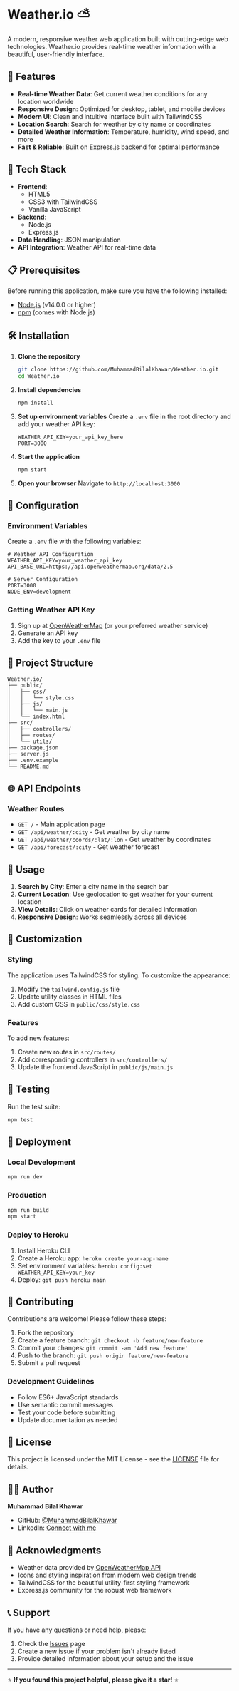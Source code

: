 # Weather.io ⛅

A modern, responsive weather web application built with cutting-edge web technologies. Weather.io provides real-time weather information with a beautiful, user-friendly interface.

## 🌟 Features

- **Real-time Weather Data**: Get current weather conditions for any location worldwide
- **Responsive Design**: Optimized for desktop, tablet, and mobile devices
- **Modern UI**: Clean and intuitive interface built with TailwindCSS
- **Location Search**: Search for weather by city name or coordinates
- **Detailed Weather Information**: Temperature, humidity, wind speed, and more
- **Fast & Reliable**: Built on Express.js backend for optimal performance

## 🚀 Tech Stack

- **Frontend**: 
  - HTML5
  - CSS3 with TailwindCSS
  - Vanilla JavaScript
- **Backend**: 
  - Node.js
  - Express.js
- **Data Handling**: JSON manipulation
- **API Integration**: Weather API for real-time data

## 📋 Prerequisites

Before running this application, make sure you have the following installed:

- [Node.js](https://nodejs.org/) (v14.0.0 or higher)
- [npm](https://www.npmjs.com/) (comes with Node.js)

## 🛠️ Installation

1. **Clone the repository**
   ```bash
   git clone https://github.com/MuhammadBilalKhawar/Weather.io.git
   cd Weather.io
   ```

2. **Install dependencies**
   ```bash
   npm install
   ```

3. **Set up environment variables**
   Create a `.env` file in the root directory and add your weather API key:
   ```env
   WEATHER_API_KEY=your_api_key_here
   PORT=3000
   ```

4. **Start the application**
   ```bash
   npm start
   ```

5. **Open your browser**
   Navigate to `http://localhost:3000`

## 🔧 Configuration

### Environment Variables

Create a `.env` file with the following variables:

```env
# Weather API Configuration
WEATHER_API_KEY=your_weather_api_key
API_BASE_URL=https://api.openweathermap.org/data/2.5

# Server Configuration
PORT=3000
NODE_ENV=development
```

### Getting Weather API Key

1. Sign up at [OpenWeatherMap](https://openweathermap.org/api) (or your preferred weather service)
2. Generate an API key
3. Add the key to your `.env` file

## 📁 Project Structure

```
Weather.io/
├── public/
│   ├── css/
│   │   └── style.css
│   ├── js/
│   │   └── main.js
│   └── index.html
├── src/
│   ├── controllers/
│   ├── routes/
│   └── utils/
├── package.json
├── server.js
├── .env.example
└── README.md
```

## 🌐 API Endpoints

### Weather Routes

- `GET /` - Main application page
- `GET /api/weather/:city` - Get weather by city name
- `GET /api/weather/coords/:lat/:lon` - Get weather by coordinates
- `GET /api/forecast/:city` - Get weather forecast

## 📱 Usage

1. **Search by City**: Enter a city name in the search bar
2. **Current Location**: Use geolocation to get weather for your current location
3. **View Details**: Click on weather cards for detailed information
4. **Responsive Design**: Works seamlessly across all devices

## 🎨 Customization

### Styling

The application uses TailwindCSS for styling. To customize the appearance:

1. Modify the `tailwind.config.js` file
2. Update utility classes in HTML files
3. Add custom CSS in `public/css/style.css`

### Features

To add new features:

1. Create new routes in `src/routes/`
2. Add corresponding controllers in `src/controllers/`
3. Update the frontend JavaScript in `public/js/main.js`

## 🧪 Testing

Run the test suite:

```bash
npm test
```

## 🚀 Deployment

### Local Development

```bash
npm run dev
```

### Production

```bash
npm run build
npm start
```

### Deploy to Heroku

1. Install Heroku CLI
2. Create a Heroku app: `heroku create your-app-name`
3. Set environment variables: `heroku config:set WEATHER_API_KEY=your_key`
4. Deploy: `git push heroku main`

## 🤝 Contributing

Contributions are welcome! Please follow these steps:

1. Fork the repository
2. Create a feature branch: `git checkout -b feature/new-feature`
3. Commit your changes: `git commit -am 'Add new feature'`
4. Push to the branch: `git push origin feature/new-feature`
5. Submit a pull request

### Development Guidelines

- Follow ES6+ JavaScript standards
- Use semantic commit messages
- Test your code before submitting
- Update documentation as needed

## 📄 License

This project is licensed under the MIT License - see the [LICENSE](LICENSE) file for details.

## 👨‍💻 Author

**Muhammad Bilal Khawar**
- GitHub: [@MuhammadBilalKhawar](https://github.com/MuhammadBilalKhawar)
- LinkedIn: [Connect with me](https://linkedin.com/in/your-profile)

## 🙏 Acknowledgments

- Weather data provided by [OpenWeatherMap API](https://openweathermap.org/)
- Icons and styling inspiration from modern web design trends
- TailwindCSS for the beautiful utility-first styling framework
- Express.js community for the robust web framework

## 📞 Support

If you have any questions or need help, please:

1. Check the [Issues](https://github.com/MuhammadBilalKhawar/Weather.io/issues) page
2. Create a new issue if your problem isn't already listed
3. Provide detailed information about your setup and the issue

---

⭐ **If you found this project helpful, please give it a star!** ⭐
